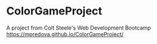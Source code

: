 # ColorGameProject
A project from Colt Steele's Web Development Bootcamp
https://mpredova.github.io/ColorGameProject/
